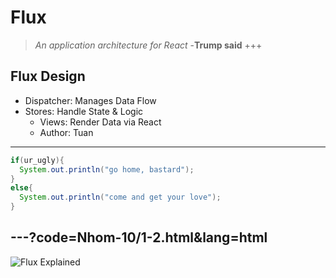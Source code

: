 # Flux 

>_An application architecture for React_
>-**Trump said**
+++

## Flux Design

- Dispatcher: Manages Data Flow
- Stores: Handle State & Logic
  - Views: Render Data via React
  - Author: Tuan

---
```Java
if(ur_ugly){
  System.out.println("go home, bastard");
}
else{
  System.out.println("come and get your love");
}
```
---?code=Nhom-10/1-2.html&lang=html
---
![Flux Explained](https://assets-cdn.github.com/images/modules/open_graph/github-octocat.png)
